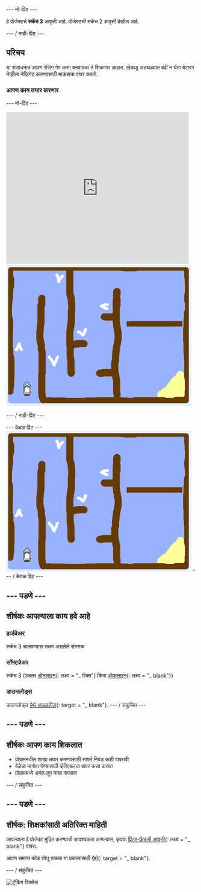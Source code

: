 \--- नो-प्रिंट \---

हे प्रोजेक्टचे **स्क्रॅच 3** आवृत्ती आहे. प्रोजेक्ट</a>ची स्क्रॅच 2 आवृत्ती देखील आहे.</p> 

\--- / नाही-प्रिंट \---

## परिचय

या संसाधनात आपण रेसिंग गेम कसा बनवायचा ते शिकणार आहात. खेळाडू अडथळ्यांत बंदी न घेता बेटावर नेव्हीला नेव्हिगेट करण्यासाठी माऊसचा वापर करतो.

### आपण काय तयार करणार

\--- नो-प्रिंट \---

<div class="scratch-preview">
  <iframe allowtransparency="true" width="485" height="402" src="https://scratch.mit.edu/projects/embed/276662533/?autostart=false" frameborder="0" scrolling="no"></iframe>
  <img src="images/boat_race_demo.png">
</div>

\--- / नाही-प्रिंट \---

\--- केवळ प्रिंट \--- ![boat race demo](images/boat_race_demo.png) \--- / केवळ प्रिंट \---

## \--- पडणे \---

## शीर्षकः आपल्याला काय हवे आहे

### हार्डवेअर

स्क्रॅच 3 चालवण्यास सक्षम असलेले संगणक

### सॉफ्टवेअर

स्क्रॅच 3 (एकतर [ऑनलाइन](https://rpf.io/scratchon){: लक्ष्य = "_ रिक्त"} किंवा [ऑफलाइन](https://rpf.io/scratchoff){: लक्ष्य = "_ blank"})

### डाउनलोड्स

डाउनलोड्स [येथे आढळतील](http://rpf.io/p/en/boat-race-go){: target = "_ blank"}. \--- / संकुचित \---

## \--- पडणे \---

## शीर्षकः आपण काय शिकलात

+ प्रोग्राममधील शाखा तयार करण्यासाठी सशर्त निवड कशी वापरावी
+ वेळेचा मागोवा घेण्यासाठी व्हेरिएबलचा वापर कसा करावा
+ प्रोग्राममध्ये अनंत लूप कसा वापरावा

\--- / संकुचित \---

## \--- पडणे \---

## शीर्षक: शिक्षकांसाठी अतिरिक्त माहिती

आपल्याला हे प्रोजेक्ट मुद्रित करण्याची आवश्यकता असल्यास, कृपया [प्रिंटर-फ्रेंडली आवृत्ती](https://projects.raspberrypi.org/en/projects/boat-race/print){: लक्ष्य = "_ blank"} वापरा.

आपण समाप्त कोड शोधू शकता या प्रकल्पासाठी [येथे](http://rpf.io/p/en/boat-race-get){: target = "_ blank"}.

\--- / संकुचित \---

![ट्रॅकिंग पिक्सेल](https://code.org/api/hour/begin_codeclub_boatrace.png)